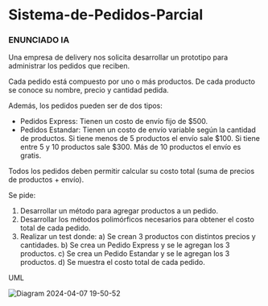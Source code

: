 # Sistema-de-Pedidos-Parcial

### ENUNCIADO IA

Una empresa de delivery nos solicita desarrollar un prototipo para administrar los pedidos que reciben.

Cada pedido está compuesto por uno o más productos. De cada producto se conoce su nombre, precio y cantidad pedida.

Además, los pedidos pueden ser de dos tipos:

- Pedidos Express: Tienen un costo de envío fijo de $500.
- Pedidos Estandar: Tienen un costo de envío variable según la cantidad de productos. Si tiene menos de 5 productos el envío sale $100. Si tiene entre 5 y 10 productos sale $300. Más de 10 productos el envío es gratis.

Todos los pedidos deben permitir calcular su costo total (suma de precios de productos + envío).

Se pide:

1. Desarrollar un método para agregar productos a un pedido.
2. Desarrollar los métodos polimórficos necesarios para obtener el costo total de cada pedido.
3. Realizar un test donde: a) Se crean 3 productos con distintos precios y cantidades. b) Se crea un Pedido Express y se le agregan los 3 productos. c) Se crea un Pedido Estandar y se le agregan los 3 productos. d) Se muestra el costo total de cada pedido.

UML

![Diagram 2024-04-07 19-50-52](https://github.com/x-chama-x/Sistema-de-Pedidos-Parcial/assets/67705754/ec7734bb-e77a-4d02-a53d-36ac24bba844)

